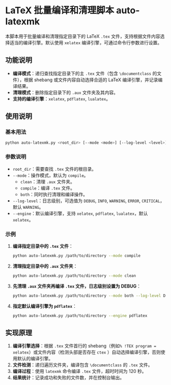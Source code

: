 # LaTeX 批量编译和清理脚本 auto-latexmk

本脚本用于批量编译和清理指定目录下的 LaTeX `.tex` 文件，支持根据文件内容选择适当的编译引擎。默认使用 `xelatex` 编译引擎，可通过命令行参数进行设置。

## 功能说明

- **编译模式**：递归查找指定目录下的主 `.tex` 文件（包含 `\documentclass` 的文件），根据 shebang 或文件内容自动选择合适的 LaTeX 编译引擎，并记录编译结果。
- **清理模式**：删除指定目录下的 `.aux` 文件夹及其内容。
- **支持的编译引擎**：`xelatex`, `pdflatex`, `lualatex`。

## 使用说明

### 基本用法

```bash
python auto-latexmk.py <root_dir> [--mode <mode>] [--log-level <level>] [--engine <engine>]
```

### 参数说明

- `root_dir`：需要查找 `.tex` 文件的根目录。
- `--mode`：操作模式，默认为 `compile`。
  - `clean`：清理 `.aux` 文件夹。
  - `compile`：编译 `.tex` 文件。
  - `both`：同时执行清理和编译操作。
- `--log-level`：日志级别，可选值为 `DEBUG`, `INFO`, `WARNING`, `ERROR`, `CRITICAL`，默认 `WARNING`。
- `--engine`：默认编译引擎，支持 `xelatex`, `pdflatex`, `lualatex`，默认 `xelatex`。

### 示例

1. **编译指定目录中的 `.tex` 文件**：

   ```bash
   python auto-latexmk.py /path/to/directory --mode compile
   ```

2. **清理指定目录中的 `.aux` 文件夹**：

   ```bash
   python auto-latexmk.py /path/to/directory --mode clean
   ```

3. **先清理 `.aux` 文件夹再编译 `.tex` 文件，日志级别设置为 DEBUG**：

   ```bash
   python auto-latexmk.py /path/to/directory --mode both --log-level DEBUG
   ```

4. **指定默认编译引擎为 `pdflatex`**：

   ```bash
   python auto-latexmk.py /path/to/directory --engine pdflatex
   ```

## 实现原理

1. **编译引擎选择**：根据 `.tex` 文件首行的 shebang（例如`% !TEX program = xelatex`）或文件内容（检测头部是否存在 `ctex` ）自动选择编译引擎，否则使用默认的编译引擎。
2. **文件检测**：递归遍历文件夹，编译包含 `\documentclass` 的 `.tex` 文件。
3. **编译过程**：使用 `latexmk` 命令编译 `.tex` 文件，超时时间为 120 秒。
4. **结果统计**：记录成功和失败的文件数，并在控制台输出。
